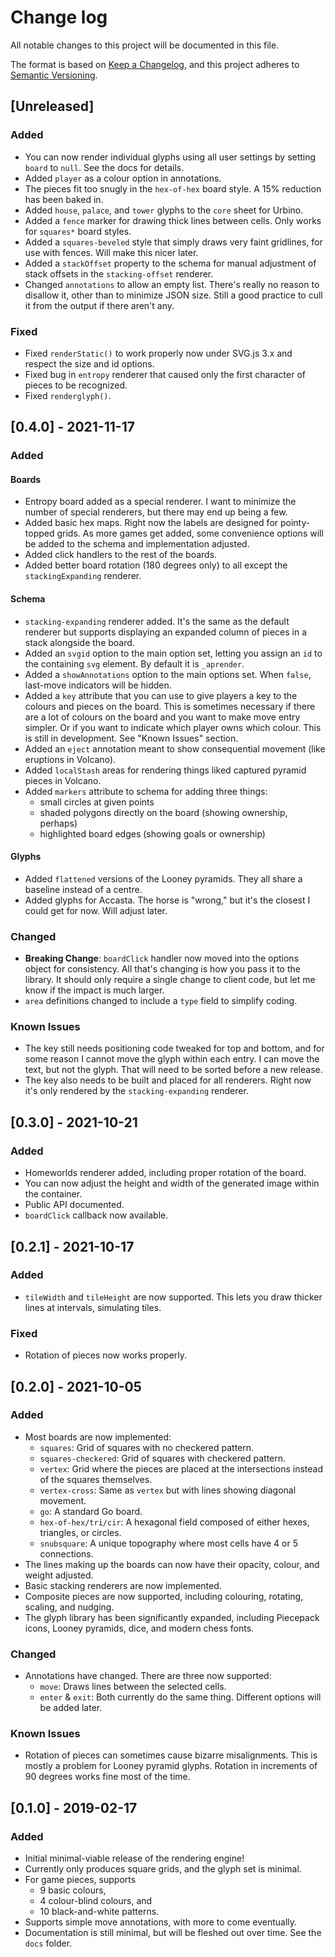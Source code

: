 # Change log

All notable changes to this project will be documented in this file.

The format is based on [Keep a Changelog](https://keepachangelog.com/en/1.0.0/),
and this project adheres to [Semantic Versioning](https://semver.org/spec/v2.0.0.html).

## [Unreleased]

### Added

- You can now render individual glyphs using all user settings by setting `board` to `null`. See the docs for details.
- Added `player` as a colour option in annotations.
- The pieces fit too snugly in the `hex-of-hex` board style. A 15% reduction has been baked in.
- Added `house`, `palace`, and `tower` glyphs to the `core` sheet for Urbino.
- Added a `fence` marker for drawing thick lines between cells. Only works for `squares*` board styles.
- Added a `squares-beveled` style that simply draws very faint gridlines, for use with fences. Will make this nicer later.
- Added a `stackOffset` property to the schema for manual adjustment of stack offsets in the `stacking-offset` renderer.
- Changed `annotations` to allow an empty list. There's really no reason to disallow it, other than to minimize JSON size. Still a good practice to cull it from the output if there aren't any.

### Fixed

- Fixed `renderStatic()` to work properly now under SVG.js 3.x and respect the size and id options.
- Fixed bug in `entropy` renderer that caused only the first character of pieces to be recognized.
- Fixed `renderglyph()`.

## [0.4.0] - 2021-11-17

### Added

#### Boards

- Entropy board added as a special renderer. I want to minimize the number of special renderers, but there may end up being a few.
- Added basic hex maps. Right now the labels are designed for pointy-topped grids. As more games get added, some convenience options will be added to the schema and implementation adjusted.
- Added click handlers to the rest of the boards.
- Added better board rotation (180 degrees only) to all except the `stackingExpanding` renderer.

#### Schema

- `stacking-expanding` renderer added. It's the same as the default renderer but supports displaying an expanded column of pieces in a stack alongside the board.
- Added an `svgid` option to the main option set, letting you assign an `id` to the containing `svg` element. By default it is `_aprender`.
- Added a `showAnnotations` option to the main options set. When `false`, last-move indicators will be hidden.
- Added a `key` attribute that you can use to give players a key to the colours and pieces on the board. This is sometimes necessary if there are a lot of colours on the board and you want to make move entry simpler. Or if you want to indicate which player owns which colour. This is still in development. See "Known Issues" section.
- Added an `eject` annotation meant to show consequential movement (like eruptions in Volcano).
- Added `localStash` areas for rendering things liked captured pyramid pieces in Volcano.
- Added `markers` attribute to schema for adding three things:
  - small circles at given points
  - shaded polygons directly on the board (showing ownership, perhaps)
  - highlighted board edges (showing goals or ownership)

#### Glyphs

- Added `flattened` versions of the Looney pyramids. They all share a baseline instead of a centre.
- Added glyphs for Accasta. The horse is "wrong," but it's the closest I could get for now. Will adjust later.

### Changed

- **Breaking Change**: `boardClick` handler now moved into the options object for consistency. All that's changing is how you pass it to the library. It should only require a single change to client code, but let me know if the impact is much larger.
- `area` definitions changed to include a `type` field to simplify coding.

### Known Issues

- The key still needs positioning code tweaked for top and bottom, and for some reason I cannot move the glyph within each entry. I can move the text, but not the glyph. That will need to be sorted before a new release.
- The key also needs to be built and placed for all renderers. Right now it's only rendered by the `stacking-expanding` renderer.

## [0.3.0] - 2021-10-21

### Added

- Homeworlds renderer added, including proper rotation of the board.
- You can now adjust the height and width of the generated image within the container.
- Public API documented.
- `boardClick` callback now available.

## [0.2.1] - 2021-10-17

### Added

- `tileWidth` and `tileHeight` are now supported. This lets you draw thicker lines at intervals, simulating tiles.

### Fixed

- Rotation of pieces now works properly.

## [0.2.0] - 2021-10-05

### Added

- Most boards are now implemented:
  - `squares`: Grid of squares with no checkered pattern.
  - `squares-checkered`: Grid of squares with checkered pattern.
  - `vertex`: Grid where the pieces are placed at the intersections instead of the squares themselves.
  - `vertex-cross`: Same as `vertex` but with lines showing diagonal movement.
  - `go`: A standard Go board.
  - `hex-of-hex/tri/cir`: A hexagonal field composed of either hexes, triangles, or circles.
  - `snubsquare`: A unique topography where most cells have 4 or 5 connections.
- The lines making up the boards can now have their opacity, colour, and weight adjusted.
- Basic stacking renderers are now implemented.
- Composite pieces are now supported, including colouring, rotating, scaling, and nudging.
- The glyph library has been significantly expanded, including Piecepack icons, Looney pyramids, dice, and modern chess fonts.

### Changed

- Annotations have changed. There are three now supported:
  - `move`: Draws lines between the selected cells.
  - `enter` & `exit`: Both currently do the same thing. Different options will be added later.

### Known Issues

- Rotation of pieces can sometimes cause bizarre misalignments. This is mostly a problem for Looney pyramid glyphs. Rotation in increments of 90 degrees works fine most of the time.

## [0.1.0] - 2019-02-17

### Added

- Initial minimal-viable release of the rendering engine!
- Currently only produces square grids, and the glyph set is minimal.
- For game pieces, supports
  - 9 basic colours,
  - 4 colour-blind colours, and
  - 10 black-and-white patterns.
- Supports simple move annotations, with more to come eventually.
- Documentation is still minimal, but will be fleshed out over time. See the `docs` folder.
